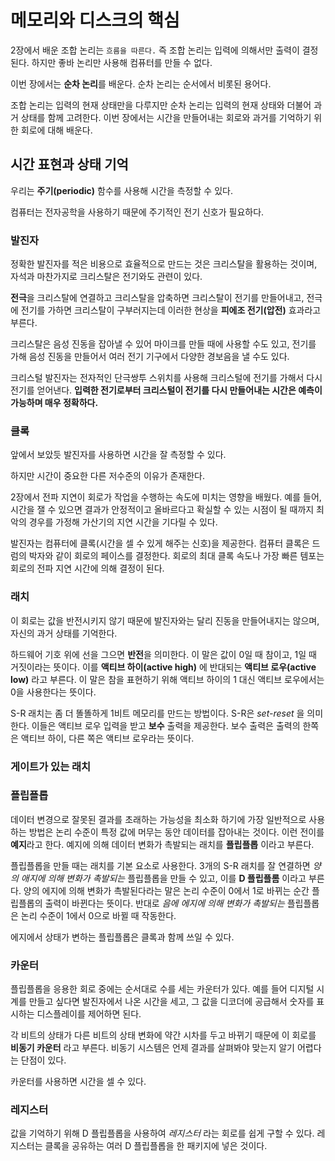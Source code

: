 # 메모리와 디스크의 핵심

2장에서 배운 조합 논리는 `흐름을 따른다.` 즉 조합 논리는 입력에 의해서만 출력이 결정된다. 하지만 좋바 논리만 사용해 컴퓨터를 만들 수 없다.

이번 장에서는 **순차 논리**를 배운다. 순차 논리는 순서에서 비롯된 용어다.

조합 논리는 입력의 현재 상태만을 다루지만 순차 논리는 입력의 현재 상태와 더불어 과거 상태를 함께 고려한다.
이번 장에서는 시간을 만들어내는 회로와 과거를 기억하기 위한 회로에 대해 배운다.

## 시간 표현과 상태 기억
우리는 **주기(periodic)** 함수를 사용해 시간을 측정할 수 있다.

컴퓨터는 전자공학을 사용하기 때문에 주기적인 전기 신호가 필요하다.

### 발진자
정확한 발진자를 적은 비용으로 효율적으로 만드는 것은 크리스탈을 활용하는 것이며, 자석과 마찬가지로 크리스탈은 전기와도 관련이 있다.

**전극**을 크리스탈에 연결하고 크리스탈을 압축하면 크리스탈이 전기를 만들어내고, 전극에 전기를 가하면 크리스탈이 구부러지는데 이러한 현상을 **피에조 전기(압전)** 효과라고 부른다.

크리스탈은 음성 진동을 잡아낼 수 있어 마이크를 만들 때에 사용할 수도 있고, 전기를 가해 음성 진동을 만들어서 여러 전기 기구에서 다양한 경보음을 낼 수도 있다.

크리스털 발진자는 전자적인 단극쌍투 스위치를 사용해 크리스털에 전기를 가해서 다시 전기를 얻어낸다.
**입력한 전기로부터 크리스털이 전기를 다시 만들어내는 시간은 예측이 가능하며 매우 정확하다.**

### 클록
앞에서 보았듯 발진자를 사용하면 시간을 잘 측정할 수 있다.

하지만 시간이 중요한 다른 저수준의 이유가 존재한다.

2장에서 전파 지연이 회로가 작업을 수행하는 속도에 미치는 영향을 배웠다. 
예를 들어, 시간을 잴 수 있으면 결과가 안정적이고 올바르다고 확실할 수 있는 시점이 될 때까지 최악의 경우를 가정해 가산기의 지연 시간을 기다릴 수 있다.

발진자는 컴퓨터에 클록(시간을 셀 수 있게 해주는 신호)을 제공한다. 컴퓨터 클록은 드럼의 박자와 같이 회로의 페이스를 결정한다. 
회로의 최대 클록 속도나 가장 빠른 템포는 회로의 전파 지연 시간에 의해 결정이 된다.

### 래치
이 회로는 값을 반전시키지 않기 때문에 발진자와는 달리 진동을 만들어내지는 않으며, 자신의 과거 상태를 기억한다.

하드웨어 기호 위에 선을 그으면 **반전**을 의미한다.
이 말은 값이 0일 때 참이고, 1일 때 거짓이라는 뜻이다.
이를 **액티브 하이(active high)** 에 반대되는 **액티브 로우(active low)** 라고 부른다.
이 말은 참을 표현하기 위해 액티브 하이의 1 대신 액티브 로우에서는 0을 사용한다는 뜻이다.

S-R 래치는 좀 더 똘똘하게 1비트 메모리를 만드는 방법이다. S-R은 *set-reset* 을 의미한다.
이들은 액티브 로우 입력을 받고 **보수** 출력을 제공한다. 보수 출력은 출력의 한쪽은 액티브 하이, 다른 쪽은 액티브 로우라는 뜻이다.

### 게이트가 있는 래치

### 플립플롭
데이터 변경으로 잘못된 결과를 초래하는 가능성을 최소화 하기에 가장 일반적으로 사용하는 방법은 논리 수준이 특정 값에 머무는 동안 데이터를 잡아내는 것이다. 이런 전이를 **예지**라고 한다.
예지에 의해 데이터 변화가 촉발되는 래치를 **플립플롭** 이라고 부른다.

플립플롭을 만들 때는 래치를 기본 요소로 사용한다. 3개의 S-R 래치를 잘 연결하면 *양의 애지에 의해 변화가 촉발되는* 플립플롭을 만들 수 있고, 이를 **D 플립플롬** 이라고 부른다.
양의 에지에 의해 변화가 촉발된다라는 말은 논리 수준이 0에서 1로 바뀌는 순간 플립플롭의 출력이 바뀐다는 뜻이다.
반대로 *음에 에지에 의해 변화가 촉발되는* 플립플롭은 논리 수준이 1에서 0으로 바뀔 때 작동한다.

에지에서 상태가 변하는 플립플롭은 클록과 함께 쓰일 수 있다.

### 카운터
플립플롭을 응용한 회로 중에는 순서대로 수를 세는 카운터가 있다. 예를 들어 디지털 시계를 만들고 싶다면 발진자에서 나온 시간을 세고, 그 값을 디코더에 공급해서 숫자를 표시하는 디스플레이를 제어하면 된다.

각 비트의 상태가 다른 비트의 상태 변화에 약간 시차를 두고 바뀌기 때문에 이 회로를 **비동기 카운터** 라고 부른다.
비동기 시스템은 언제 결과를 살펴봐야 맞는지 알기 어렵다는 단점이 있다.

카운터를 사용하면 시간을 셀 수 있다.

### 레지스터
값을 기억하기 위해 D 플립플롭을 사용하여 *레지스터* 라는 회로를 쉽게 구할 수 있다.
레지스터는 클록을 공유하는 여러 D 플립플롭을 한 패키지에 넣은 것이다.